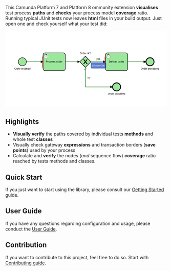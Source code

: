This Camunda Platform 7 and Platform 8 ommunity extension **visualises** test process **paths** and **checks** your process model **coverage** ratio. Running  typical JUnit tests now leaves **html** files in your build output. Just open one and check yourself what your test did:

![Coverage report](assets/img/flowcov_coverage_report.png)

## Highlights

* **Visually verify** the paths covered by individual tests **methods** and whole test **classes**
* Visually check gateway **expressions** and transaction borders (**save points**) used by your process
* Calculate and **verify** the nodes (_and_ sequence flow) **coverage** ratio reached by tests methods and classes.


## Quick Start

If you just want to start using the library, please consult our [Getting Started](getting-started.md) guide.


## User Guide

If you have any questions regarding configuration and usage, please conduct the [User Guide](user-guide/index.md).

## Contribution

If you want to contribute to this project, feel free to do so. Start with [Contributing guide](developer-guide/contribution.md).
